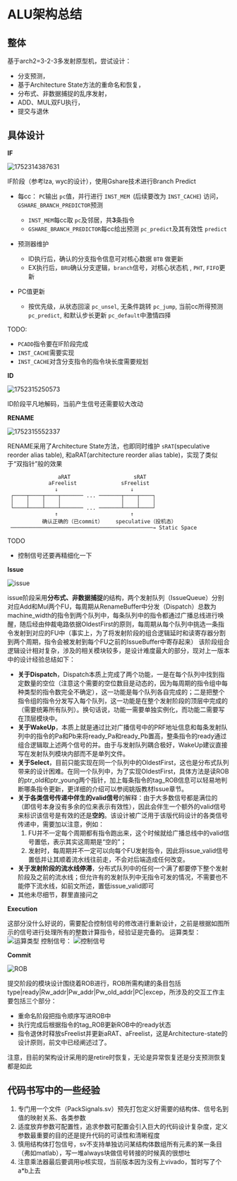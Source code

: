 # ALU架构总结

## **整体**

基于arch2=3-2-3多发射原型机，尝试设计：

- 分支预测，
- 基于Architecture State方法的重命名和恢复，
- 分布式、非数据捕捉的乱序发射，
- ADD、MUL双FU执行，
- 提交与退休

## 具体设计

**IF**

![1752314387631](image/summary=arch5_ALU/1752314387631.png)

IF阶段（参考lza, wyc的设计），使用Gshare技术进行Branch Predict

- 每cc： `PC`输出 `pc`值，并行进行 `INST_MEM `(后续要改为 `INST_CACHE`) 访问，`GSHARE_BRANCH_PREDICTOR`预测

  - `INST_MEM`每cc取 `pc`及邻居，共**3**条指令
  - `GSHARE_BRANCH_PREDICTOR`每cc给出预测 `pc_predict`及其有效性 `predict`
- 预测器维护

  - ID执行后，确认的分支指令信息可对核心数据 `BTB` 做更新
  - EX执行后，`BRU`确认分支逻辑，`branch`信号，对核心状态机 , `PHT`, `FIFO`更新
- PC值更新

  - 按优先级，从状态回滚 `pc_unsel`, 无条件跳转 `pc_jump`, 当前cc所得预测 `pc_predict`, 和默认步长更新 `pc_default`中激情四择

TODO: 

- `PCADD`指令要在IF阶段完成
- `INST_CACHE`需要实现
- `INST_CACHE`对含分支指令的指令块长度需要规划

**ID**

![1752315250573](image/summary=arch5_ALU/1752315250573.png)

ID阶段平凡地解码，当前产生信号还需要较大改动


**RENAME**

![1752315552337](image/summary=arch5_ALU/1752315552337.png)

RENAME采用了Architecture State方法，也即同时维护 `sRAT`(speculative reorder alias table), 和aRAT(architecture reorder alias table)，实现了类似于“双指针”般的效果

```plaintext
                aRAT                    sRAT
             aFreelist              sFreelist
               ↓                       ↓
 ┌────┬────┬────┬─────── ... ───────┬────┬────┐
 │    │    │    │                   │    │    │
 └────┴────┴────┴─────── ... ───────┴────┴────┘
               ↑                       ↑
           确认正确的（已commit）    speculative（投机态）
 ─────────────────────────────────────────────→ Static Space
```

TODO

- 控制信号还要再精细化一下

**Issue**

![issue](image/summary=arch5_ALU/issue阶段绘图.png)

issue阶段采用**分布式、非数据捕捉**的结构，两个发射队列（IssueQueue）分别对应Add和Mul两个FU，每周期从RenameBuffer中分发（Dispatch）总数为machine_width的指令到两个队列中，每条队列中的指令都通过广播总线进行唤醒，随后经由仲裁电路依据OldestFirst的原则，每周期从每个队列中挑选一条指令发射到对应的FU中（事实上，为了将发射阶段的组合逻辑延时和读寄存器分割到两个周期，指令会被发射到每个FU之前的IssueBuffer中寄存起来）
该阶段组合逻辑设计相对复杂，涉及的相关模块较多，是设计难度最大的部分，现对上一版本中的设计经验总结如下： 

* **关于Dispatch**，Dispatch本质上完成了两个功能，一是在每个队列中找到指定数量的空位（注意这个需要的空位数目是动态的，因为每周期的指令组中每种类型的指令数完全不确定），这一功能是每个队列各自完成的；二是把整个指令组的指令分发写入每个队列，这一功能是在整个发射阶段的顶层中完成的（需要统筹所有队列）。换句话说，功能一需要单独实例化，而功能二需要写在顶层模块中。
* **关于WakeUp**，本质上就是通过比对广播信号中的PRF地址信息和每条发射队列中的指令的Pa和Pb来将ready_Pa和ready_Pb置高，整条指令的ready通过组合逻辑取上述两个信号的并。由于与发射队列耦合极好，WakeUp建议直接写在发射队列模块内部而不是单列文件。
* **关于Select**，目前只能实现在同一个队列中的OldestFirst，这也是分布式队列带来的设计困难。在同一个队列中，为了实现OldestFirst，具体方法是读ROB的ptr_old和ptr_young两个指针，加上每条指令的tag_ROB信息可以轻易地判断哪条指令更新，更详细的介绍可以参阅姚版教材Issue章节。
* **关于各类信号传递中伴生的valid信号**的解释：由于大多数信号都是满位的（即信号本身没有多余的位来表示有效性），因此会伴生一个额外的valid信号来标识该信号是有效的还是**空的**。该设计被广泛用于该版代码设计的各类信号传递中，需要加以注意，例如：
  1. FU并不一定每个周期都有指令跑出来，这个时候就给广播总线中的valid信号置低，表示其实这周期是“空的”；
  2. 发射时，每周期并不一定可以向每个FU发射指令，因此将issue_valid信号置低并让其顺着流水线往前走，不会对后端造成任何改变。
* **关于发射阶段的流水线停滞**，分布式队列中的任何一个满了都要停下整个发射阶段及之前的流水线；但允许有的发射队列中无指令可发的情况，不需要也不能停下流水线，如前文所述，置低issue_valid即可
* 其他未尽细节，群里直接问之

**Execution**

这部分没什么好说的，需要配合控制信号的修改进行重新设计，之前是根据如图所示的信号进行处理所有的整数计算指令，经验证是完备的。 
运算类型： 
![运算类型](image/summary=arch5_ALU/运算类型.png) 
控制信号： 
![控制信号](image/summary=arch5_ALU/控制信号.png) 

**Commit**

![ROB](image/summary=arch5_ALU/ROB模块绘图.png)

提交阶段的模块设计围绕着ROB进行，ROB所需构建的条目包括type|ready|Rw_addr|Pw_addr|Pw_old_addr|PC|excep，所涉及的交互工作主要包括三个部分：

* 重命名阶段把指令顺序写进ROB中
* 执行完成后根据指令的tag_ROB更新ROB中的ready状态
* 指令退休时释放sFreelist并更新aRAT、aFreelist，这是Architecture-state的设计原则，前文中已经阐述过了。

注意，目前的架构设计采用的是retire时恢复，无论是异常恢复还是分支预测恢复都是如此

## 代码书写中的一些经验

1. 专门用一个文件（PackSignals.sv）预先打包定义好需要的结构体、信号名到值的映射关系、各类参数
2. 适度放弃参数可配置性，追求参数可配置会引入巨大的代码设计复杂度，定义参数最重要的目的还是提升代码的可读性和清晰程度
3. 慎用结构体打包信号，sv不支持单独访问某结构体数组所有元素的某一条目（弗如matlab），写一堆always块做信号转接的时候真的很想吐
4. 注意乘法器最后要调用ip核实现，当前版本因为没有上vivado，暂时写了个a*b上去
